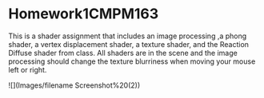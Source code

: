 # Homework1CMPM163

This is a shader assignment that includes an image processing ,a phong shader, a vertex displacement shader, a texture shader, and the Reaction Diffuse shader from class. All shaders are in the scene and the image processing should change the texture blurriness when moving your mouse left or right.

![](Images/filename Screenshot%20(2))
